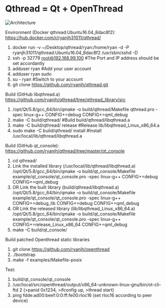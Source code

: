 # Qthread = Qt + OpenThread
![Architecture](https://cloud.githubusercontent.com/assets/22163926/26624410/59df27ca-4623-11e7-8ea7-15b68b3f2f71.JPG)

Environment (Docker qthread:Ubuntu16.04_8dac8f2): https://hub.docker.com/r/ryanjh31011/qthread/
1. docker run -v ~/Desktop/qthread/ryan:/home/ryan -d -P ryanjh31011/qthread:Ubuntu16.04_8dac8f2 /usr/sbin/sshd -D
2. ssh -p 32779 root@192.168.99.100 #The Port and IP address should be set accordantly
3. adduser ryan #Add your user account
4. adduser ryan sudo
5. su - ryan    #Switch to your account
6. git clone https://github.com/ryanjh/qthread.git

Build (GitHub libqthread.a) https://github.com/ryanjh/qthread/tree/qthread_library/src
1. /opt/Qt/5.8/gcc_64/bin/qmake -o build/qthread/Makefile qthread.pro -spec linux-g++ CONFIG+=debug CONFIG+=qml_debug
2. make -C build/qthread/               #Build   build/qthread/libqthread.a
3. make -C build/qthread/ release       #Release lib/libqthread_Linux_x86_64.a
3. sudo make -C build/qthread/ install  #Install /usr/local/lib/qthread/libqthread.a

Build (GitHub qt_console): https://github.com/ryanjh/qthread/tree/master/qt_console
1. cd qthread/
2. Link the installed library (/usr/local/lib/qthread/libqthread.a)
/opt/Qt/5.8/gcc_64/bin/qmake -o build/qt_console/Makefile example/qt_console/qt_console.pro -spec linux-g++ CONFIG+=debug CONFIG+=qml_debug
3. OR Link the built library (build/qthread/libqthread.a)
/opt/Qt/5.8/gcc_64/bin/qmake -o build/qt_console/Makefile example/qt_console/qt_console.pro -spec linux-g++ CONFIG+=debug_lib CONFIG+=debug CONFIG+=qml_debug
4. OR Link the released library (lib/libqthread_Linux_x86_64.a)
/opt/Qt/5.8/gcc_64/bin/qmake -o build/qt_console/Makefile example/qt_console/qt_console.pro -spec linux-g++ CONFIG+=release_Linux_x86_64 CONFIG+=qml_debug
5. make -C build/qt_console/

Build patched Openthread static libraries
1. git clone https://github.com/ryanjh/openthread
2. ./bootstrap
3. make -f examples/Makefile-posix

Test:
1. build/qt_console/qt_console
2. /usr/local/src/openthread/output/x86_64-unknown-linux-gnu/bin/ot-cli-ftd 2 (>panid 0x1234, >ifconfig up, >thread start)
3. ping fdde:ad00:beef:0:0:ff:fe00:rloc16 (set rloc16 according to peer device)
